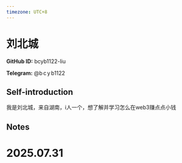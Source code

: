 ```yaml
---
timezone: UTC+8
---
```


# 刘北城

**GitHub ID:** bcyb1122-liu

**Telegram:** @b c y b1122

## Self-introduction

我是刘北城，来自湖南，i人一个，想了解并学习怎么在web3赚点点小钱

## Notes

<!-- Content_START -->

# 2025.07.31


<!-- Content_END -->
